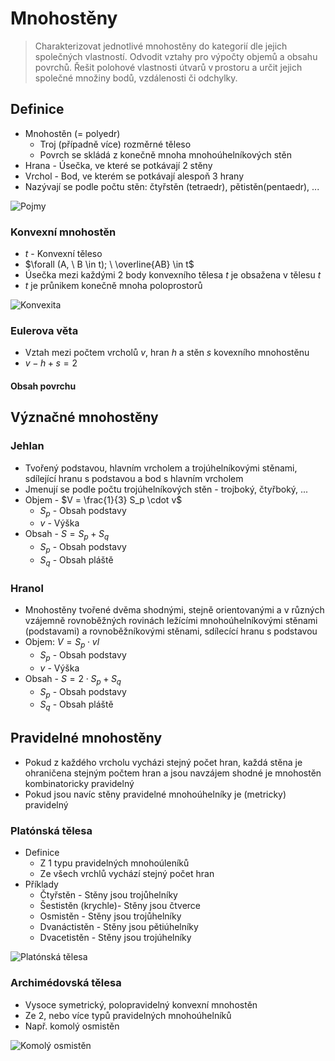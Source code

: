 # Mnohostěny

> Charakterizovat jednotlivé mnohostěny do kategorií dle jejich společných vlastností.
> Odvodit vztahy pro výpočty objemů a obsahu povrchů.
> Řešit polohové vlastnosti útvarů v prostoru a určit jejich společné množiny bodů, vzdálenosti či odchylky.

## Definice

- Mnohostěn (= polyedr)
  - Troj (případně více) rozměrné těleso
  - Povrch se skládá z konečně mnoha mnohoúhelníkových stěn
- Hrana - Úsečka, ve které se potkávají 2 stěny
- Vrchol - Bod, ve kterém se potkávají alespoň 3 hrany
- Nazývají se podle počtu stěn: čtyřstěn (tetraedr), pětistěn(pentaedr), ...

![Pojmy](./pojmy.png)

### Konvexní mnohostěn

- $t$ - Konvexní těleso
- $\forall (A, \ B \in t); \ \overline{AB} \in t$
- Úsečka mezi každými 2 body konvexního tělesa $t$ je obsažena v tělesu $t$
- $t$ je průnikem konečně mnoha poloprostorů

![Konvexita](./konvexita.png)

### Eulerova věta

- Vztah mezi počtem vrcholů $v$, hran $h$ a stěn $s$ kovexního mnohostěnu
- $v - h + s = 2$

#### Obsah povrchu

## Význačné mnohostěny

### Jehlan

- Tvořený podstavou, hlavním vrcholem a trojúhelníkovými stěnami, sdílející hranu s podstavou a bod s hlavním vrcholem
- Jmenují se podle počtu trojúhelníkových stěn - trojboký, čtyřboký, ...
- Objem - $V = \frac{1}{3} S_p \cdot v$
  - $S_p$ - Obsah podstavy
  - $v$ - Výška
- Obsah - $S = S_p + S_q$
  - $S_p$ - Obsah podstavy
  - $S_q$ - Obsah pláště

### Hranol

- Mnohostěny tvořené dvěma shodnými, stejně orientovanými a v různých vzájemně rovnoběžných rovinách ležícími mnohoúhelníkovými stěnami (podstavami) a rovnoběžníkovými stěnami, sdílecící hranu s podstavou
- Objem: $V = S_p \cdot v l$
  - $S_p$ - Obsah podstavy
  - $v$ - Výška
- Obsah - $S = 2 \cdot S_p + S_q$
  - $S_p$ - Obsah podstavy
  - $S_q$ - Obsah pláště

## Pravidelné mnohostěny

- Pokud z každého vrcholu vycházi stejný počet hran, každá stěna je ohraničena stejným počtem hran a jsou navzájem shodné je mnohostěn kombinatoricky pravidelný
- Pokud jsou navíc stěny pravidelné mnohoúhelníky je (metricky) pravidelný

### Platónská tělesa

- Definice
  - Z 1 typu pravidelných mnohoúleníků
  - Ze všech vrchlů vychází stejný počet hran
- Příklady
  - Čtyřstěn - Stěny jsou trojůhelníky
  - Šestistěn (krychle)- Stěny jsou čtverce
  - Osmistěn - Stěny jsou trojůhelníky
  - Dvanáctistěn - Stěny jsou pětiúhelníky
  - Dvacetistěn - Stěny jsou trojúhelníky

![Platónská tělesa](./platonska_telesa.png)

### Archimédovská tělesa

- Vysoce symetrický, polopravidelný konvexní mnohostěn
- Ze 2, nebo více typů pravidelných mnohoúhelníků
- Např. komolý osmistěn

![Komolý osmistěn](./komoly_osmisten.png)
